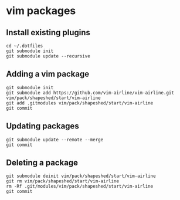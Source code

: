 # vim packages

## Install existing plugins
```shell
cd ~/.dotfiles
git submodule init
git submodule update --recursive
```

## Adding a vim package
```shell
git submodule init
git submodule add https://github.com/vim-airline/vim-airline.git vim/pack/shapeshed/start/vim-airline
git add .gitmodules vim/pack/shapeshed/start/vim-airline
git commit
```

## Updating packages
```shell
git submodule update --remote --merge
git commit
```

## Deleting a package
```shell
git submodule deinit vim/pack/shapeshed/start/vim-airline
git rm vim/pack/shapeshed/start/vim-airline
rm -Rf .git/modules/vim/pack/shapeshed/start/vim-airline
git commit
```
